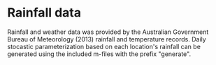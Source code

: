 Rainfall data
=============

Rainfall and weather data was provided by the Australian Government Bureau of Meteorology 
(2013) rainfall and temperature records. Daily stocastic parameterization based 
on each location's rainfall can be generated using the included m-files with the
prefix "generate".